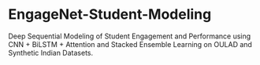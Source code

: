 # EngageNet-Student-Modeling
Deep Sequential Modeling of Student Engagement and Performance using CNN + BiLSTM + Attention and Stacked Ensemble Learning on OULAD and Synthetic Indian Datasets.
